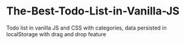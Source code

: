 # The-Best-Todo-List-in-Vanilla-JS
Todo list in vanilla JS and CSS with categories, data persisted in localStorage with drag and drop feature
